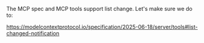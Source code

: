 The MCP spec and MCP tools support list change. Let's make sure we do to:

https://modelcontextprotocol.io/specification/2025-06-18/server/tools#list-changed-notification